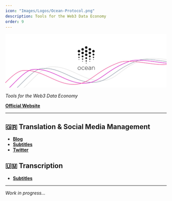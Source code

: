 ```yaml
---
icon: "Images/Logos/Ocean-Protocol.png"
description: Tools for the Web3 Data Economy
order: 9
---
```


![](../Images/Covers/Ocean-Protocol.png)

_Tools for the Web3 Data Economy_

[**Official Website**](https://oceanprotocol.com/)

---

## 🇬🇷 Translation & Social Media Management

- [**Blog**](https://www.oceanprotocol.gr/)
- [**Subtitles**](https://vimeo.com/oceanprotocolgr)
- [**Twitter**](https://twitter.com/oceanprotocolgr)

## 🇺🇲️ Transcription

- [**Subtitles**](https://vimeo.com/oceanprotocolgr)

---

_Work in progress..._


